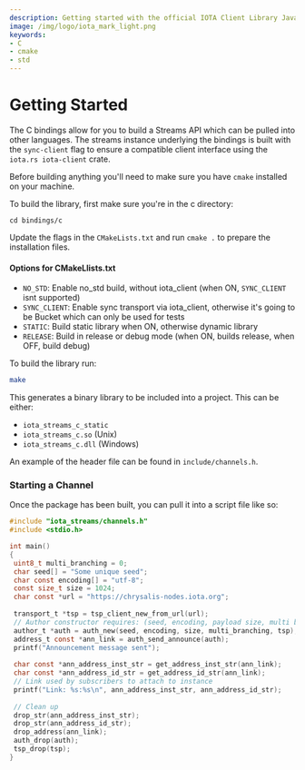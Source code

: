 ```yaml
---
description: Getting started with the official IOTA Client Library Java binding.
image: /img/logo/iota_mark_light.png
keywords:
- C
- cmake
- std
---
```

# Getting Started
The C bindings allow for you to build a Streams API which can be pulled into other languages. 
The streams instance underlying the bindings is built with the `sync-client` flag to 
ensure a compatible client interface using the `iota.rs iota-client` crate. 

Before building anything you'll need to make sure you have `cmake` installed on your 
machine.

To build the library, first make sure you're in the c directory:
```
cd bindings/c
``` 
Update the flags in the `CMakeLists.txt` and run ```cmake .``` to 
prepare the installation files. 

#### Options for CMakeLlists.txt
- `NO_STD`: Enable no_std build, without iota_client (when ON, `SYNC_CLIENT` isnt supported)
- `SYNC_CLIENT`: Enable sync transport via iota_client, otherwise it's going to be Bucket which can only be used for tests
- `STATIC`: Build static library when ON, otherwise dynamic library
- `RELEASE`: Build in release or debug mode (when ON, builds release, when OFF, build debug)

To build the library run:
```bash 
make
```

This generates a binary library to be included into a project. This can be either: 
- `iota_streams_c_static`
- `iota_streams_c.so` (Unix)
- `iota_streams_c.dll` (Windows)

An example of the header file can be found in `include/channels.h`.

### Starting a Channel 
Once the package has been built, you can pull it into a script file like so: 
```c
#include "iota_streams/channels.h"
#include <stdio.h>

int main()
{
 uint8_t multi_branching = 0;
 char seed[] = "Some unique seed";
 char const encoding[] = "utf-8";
 const size_t size = 1024;
 char const *url = "https://chrysalis-nodes.iota.org";
 
 transport_t *tsp = tsp_client_new_from_url(url);
 // Author constructor requires: (seed, encoding, payload size, multi branching, transport client)
 author_t *auth = auth_new(seed, encoding, size, multi_branching, tsp);
 address_t const *ann_link = auth_send_announce(auth);
 printf("Announcement message sent");
 
 char const *ann_address_inst_str = get_address_inst_str(ann_link);
 char const *ann_address_id_str = get_address_id_str(ann_link);
 // Link used by subscribers to attach to instance
 printf("Link: %s:%s\n", ann_address_inst_str, ann_address_id_str);
 
 // Clean up
 drop_str(ann_address_inst_str);
 drop_str(ann_address_id_str);
 drop_address(ann_link);
 auth_drop(auth);
 tsp_drop(tsp);
}
```
